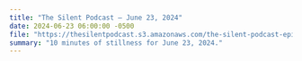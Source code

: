 ```yaml
---
title: "The Silent Podcast — June 23, 2024"
date: 2024-06-23 06:00:00 -0500
file: "https://thesilentpodcast.s3.amazonaws.com/the-silent-podcast-episode-track.mp3"
summary: "10 minutes of stillness for June 23, 2024."
---
```

